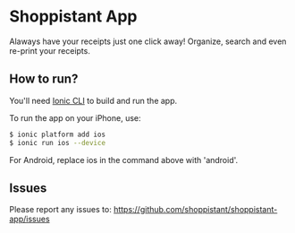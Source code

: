 Shoppistant App
=====================

Alaways have your receipts just one click away! Organize, search and even re-print your receipts.

## How to run?

You'll need [Ionic CLI](https://github.com/driftyco/ionic-cli) to build and run the app.

To run the app on your iPhone, use:

```bash
$ ionic platform add ios
$ ionic run ios --device
```

For Android, replace ios in the command above with 'android'.

## Issues
Please report any issues to: https://github.com/shoppistant/shoppistant-app/issues
